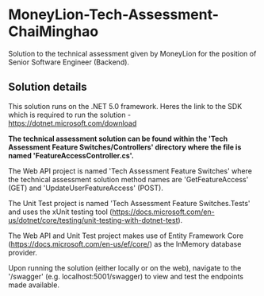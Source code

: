# MoneyLion-Tech-Assessment-ChaiMinghao
Solution to the technical assessment given by MoneyLion for the position of Senior Software Engineer (Backend).

## Solution details
This solution runs on the .NET 5.0 framework. Heres the link to the SDK which is required to run the solution - https://dotnet.microsoft.com/download 

**The technical assessment solution can be found within the 'Tech Assessment Feature Switches/Controllers' directory where the file is named 'FeatureAccessController.cs'.**

The Web API project is named 'Tech Assessment Feature Switches' where the technical assessment solution method names are 'GetFeatureAccess' (GET) and 'UpdateUserFeatureAccess' (POST). 

The Unit Test project is named 'Tech Assessment Feature Switches.Tests' and uses the xUnit testing tool (https://docs.microsoft.com/en-us/dotnet/core/testing/unit-testing-with-dotnet-test).

The Web API and Unit Test project makes use of Entity Framework Core (https://docs.microsoft.com/en-us/ef/core/) as the InMemory database provider.

Upon running the solution (either locally or on the web), navigate to the '/swagger' (e.g. localhost:5001/swagger) to view and test the endpoints made available.
